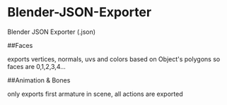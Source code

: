 Blender-JSON-Exporter
=====================

Blender JSON Exporter (.json)


##Faces

exports vertices, normals, uvs and colors based on Object's polygons so faces are 0,1,2,3,4...

##Animation & Bones

only exports first armature in scene, all actions are exported